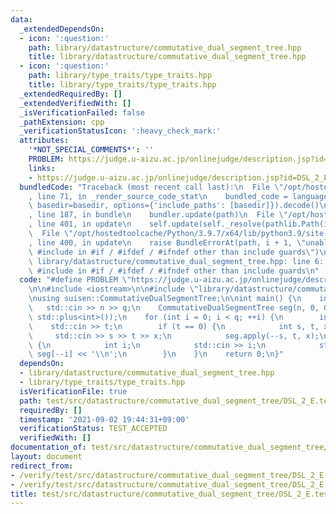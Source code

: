 ```yaml
---
data:
  _extendedDependsOn:
  - icon: ':question:'
    path: library/datastructure/commutative_dual_segment_tree.hpp
    title: library/datastructure/commutative_dual_segment_tree.hpp
  - icon: ':question:'
    path: library/type_traits/type_traits.hpp
    title: library/type_traits/type_traits.hpp
  _extendedRequiredBy: []
  _extendedVerifiedWith: []
  _isVerificationFailed: false
  _pathExtension: cpp
  _verificationStatusIcon: ':heavy_check_mark:'
  attributes:
    '*NOT_SPECIAL_COMMENTS*': ''
    PROBLEM: https://judge.u-aizu.ac.jp/onlinejudge/description.jsp?id=DSL_2_E
    links:
    - https://judge.u-aizu.ac.jp/onlinejudge/description.jsp?id=DSL_2_E
  bundledCode: "Traceback (most recent call last):\n  File \"/opt/hostedtoolcache/Python/3.9.7/x64/lib/python3.9/site-packages/onlinejudge_verify/documentation/build.py\"\
    , line 71, in _render_source_code_stat\n    bundled_code = language.bundle(stat.path,\
    \ basedir=basedir, options={'include_paths': [basedir]}).decode()\n  File \"/opt/hostedtoolcache/Python/3.9.7/x64/lib/python3.9/site-packages/onlinejudge_verify/languages/cplusplus.py\"\
    , line 187, in bundle\n    bundler.update(path)\n  File \"/opt/hostedtoolcache/Python/3.9.7/x64/lib/python3.9/site-packages/onlinejudge_verify/languages/cplusplus_bundle.py\"\
    , line 401, in update\n    self.update(self._resolve(pathlib.Path(included), included_from=path))\n\
    \  File \"/opt/hostedtoolcache/Python/3.9.7/x64/lib/python3.9/site-packages/onlinejudge_verify/languages/cplusplus_bundle.py\"\
    , line 400, in update\n    raise BundleErrorAt(path, i + 1, \"unable to process\
    \ #include in #if / #ifdef / #ifndef other than include guards\")\nonlinejudge_verify.languages.cplusplus_bundle.BundleErrorAt:\
    \ library/datastructure/commutative_dual_segment_tree.hpp: line 6: unable to process\
    \ #include in #if / #ifdef / #ifndef other than include guards\n"
  code: "#define PROBLEM \"https://judge.u-aizu.ac.jp/onlinejudge/description.jsp?id=DSL_2_E\"\
    \n\n#include <iostream>\n\n#include \"library/datastructure/commutative_dual_segment_tree.hpp\"\
    \nusing suisen::CommutativeDualSegmentTree;\n\nint main() {\n    int n, q;\n \
    \   std::cin >> n >> q;\n    CommutativeDualSegmentTree seg(n, 0, 0, std::plus<int>(),\
    \ std::plus<int>());\n    for (int i = 0; i < q; ++i) {\n        int t;\n    \
    \    std::cin >> t;\n        if (t == 0) {\n            int s, t, x;\n       \
    \     std::cin >> s >> t >> x;\n            seg.apply(--s, t, x);\n        } else\
    \ {\n            int i;\n            std::cin >> i;\n            std::cout <<\
    \ seg[--i] << '\\n';\n        }\n    }\n    return 0;\n}"
  dependsOn:
  - library/datastructure/commutative_dual_segment_tree.hpp
  - library/type_traits/type_traits.hpp
  isVerificationFile: true
  path: test/src/datastructure/commutative_dual_segment_tree/DSL_2_E.test.cpp
  requiredBy: []
  timestamp: '2021-09-02 19:44:31+09:00'
  verificationStatus: TEST_ACCEPTED
  verifiedWith: []
documentation_of: test/src/datastructure/commutative_dual_segment_tree/DSL_2_E.test.cpp
layout: document
redirect_from:
- /verify/test/src/datastructure/commutative_dual_segment_tree/DSL_2_E.test.cpp
- /verify/test/src/datastructure/commutative_dual_segment_tree/DSL_2_E.test.cpp.html
title: test/src/datastructure/commutative_dual_segment_tree/DSL_2_E.test.cpp
---
```


